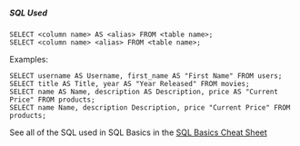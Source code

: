 ##### SQL Used
```
SELECT <column name> AS <alias> FROM <table name>;
SELECT <column name> <alias> FROM <table name>;
```

Examples:

```
SELECT username AS Username, first_name AS "First Name" FROM users;
SELECT title AS Title, year AS "Year Released" FROM movies;
SELECT name AS Name, description AS Description, price AS "Current Price" FROM products;
SELECT name Name, description Description, price "Current Price" FROM products;
```

See all of the SQL used in SQL Basics in the [SQL Basics Cheat Sheet](https://github.com/treehouse/cheatsheets/blob/master/sql_basics/cheatsheet.md)